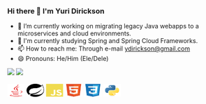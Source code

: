 ### Hi there 👋 I'm Yuri Dirickson

- 🔭 I’m currently working on migrating legacy Java webapps to a microservices and cloud environments.
- 🌱 I'm currently studying Spring and Spring Cloud Frameworks.
- 📫 How to reach me: Through e-mail ydirickson@gmail.com
- 😄 Pronouns: He/Him (Ele/Dele)

<div>
    <img height="180em" src="https://github-readme-stats.vercel.app/api?username=ydirickson&show_icons=true&theme=dark&include_all_commits=true&count_private=true" />
    <img height="180em" src="https://github-readme-stats.vercel.app/api/top-langs/?username=ydirickson&layout_compact&langs_count=16&theme=dark" />
</div>
<div style="display: inline_block"><br>
  <img align="center" alt="Java Icon" height="30" width="40" src="https://raw.githubusercontent.com/devicons/devicon/master/icons/java/java-plain.svg">
  <img align="center" alt="Spring Icon" height="30" width="40" src="https://raw.githubusercontent.com/devicons/devicon/master/icons/spring/spring-plain.svg">
  <img align="center" alt="JS Icon" height="30" width="40" src="https://raw.githubusercontent.com/devicons/devicon/master/icons/javascript/javascript-plain.svg">
  <img align="center" alt="HTML Icon" height="30" width="40" src="https://raw.githubusercontent.com/devicons/devicon/master/icons/html5/html5-original.svg">
  <img align="center" alt="CSS Icon" height="30" width="40" src="https://raw.githubusercontent.com/devicons/devicon/master/icons/css3/css3-original.svg">
  <img align="center" alt="Python Icon" height="30" width="40" src="https://raw.githubusercontent.com/devicons/devicon/master/icons/python/python-original.svg">
 
</div>
